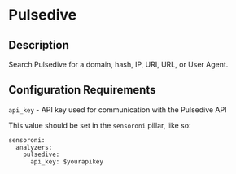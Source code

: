 # Pulsedive

## Description
Search Pulsedive for a domain, hash, IP, URI, URL, or User Agent.

## Configuration Requirements

``api_key`` - API key used for communication with the Pulsedive API

This value should be set in the ``sensoroni`` pillar, like so:

```
sensoroni:
  analyzers:
    pulsedive:
      api_key: $yourapikey
```
